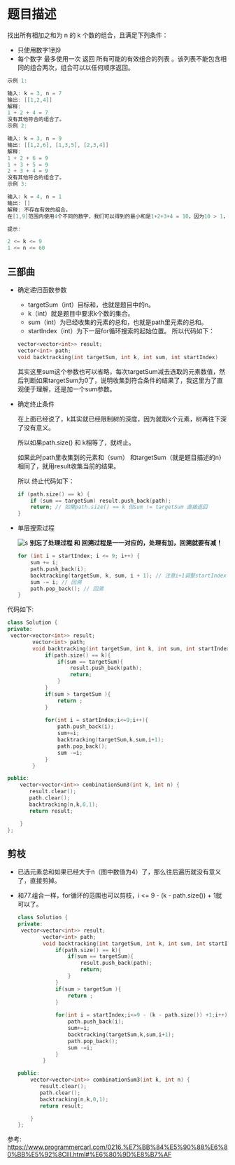 # 题目描述

找出所有相加之和为 n 的 k 个数的组合，且满足下列条件：

* 只使用数字1到9
* 每个数字 最多使用一次
返回 所有可能的有效组合的列表 。该列表不能包含相同的组合两次，组合可以以任何顺序返回。

``` cpp
示例 1:

输入: k = 3, n = 7
输出: [[1,2,4]]
解释:
1 + 2 + 4 = 7
没有其他符合的组合了。
示例 2:

输入: k = 3, n = 9
输出: [[1,2,6], [1,3,5], [2,3,4]]
解释:
1 + 2 + 6 = 9
1 + 3 + 5 = 9
2 + 3 + 4 = 9
没有其他符合的组合了。
示例 3:

输入: k = 4, n = 1
输出: []
解释: 不存在有效的组合。
在[1,9]范围内使用4个不同的数字，我们可以得到的最小和是1+2+3+4 = 10，因为10 > 1，没有有效的组合。

提示:

2 <= k <= 9
1 <= n <= 60
```

## 三部曲

* 确定递归函数参数

  * targetSum（int）目标和，也就是题目中的n。
  * k（int）就是题目中要求k个数的集合。
  * sum（int）为已经收集的元素的总和，也就是path里元素的总和。
  * startIndex（int）为下一层for循环搜索的起始位置。
  所以代码如下：

  ```cpp
  vector<vector<int>> result;
  vector<int> path;
  void backtracking(int targetSum, int k, int sum, int startIndex)
  ```

  其实这里sum这个参数也可以省略，每次targetSum减去选取的元素数值，然后判断如果targetSum为0了，说明收集到符合条件的结果了，我这里为了直观便于理解，还是加一个sum参数。

* 确定终止条件

  在上面已经说了，k其实就已经限制树的深度，因为就取k个元素，树再往下深了没有意义。

  所以如果path.size() 和 k相等了，就终止。

  如果此时path里收集到的元素和（sum） 和targetSum（就是题目描述的n）相同了，就用result收集当前的结果。

  所以 终止代码如下：

  ```cpp
  if (path.size() == k) {
      if (sum == targetSum) result.push_back(path);
      return; // 如果path.size() == k 但sum != targetSum 直接返回
  }
  ```

* 单层搜索过程

  ![s](https://code-thinking-1253855093.file.myqcloud.com/pics/20201123195717975-20230310113546003.png)
  **别忘了处理过程 和 回溯过程是一一对应的，处理有加，回溯就要有减！**

  ``` cpp
  for (int i = startIndex; i <= 9; i++) {
      sum += i;
      path.push_back(i);
      backtracking(targetSum, k, sum, i + 1); // 注意i+1调整startIndex
      sum -= i; // 回溯
      path.pop_back(); // 回溯
  }
  ```

代码如下:

```cpp
class Solution {
private:
 vector<vector<int>> result;
        vector<int> path;
        void backtracking(int targetSum, int k, int sum, int startIndex){
            if(path.size() == k){
                if(sum == targetSum){
                    result.push_back(path);
                    return;
                }
            }
            if(sum > targetSum ){
                return ;
            }
          
            for(int i = startIndex;i<=9;i++){
                path.push_back(i);
                sum+=i;
                backtracking(targetSum,k,sum,i+1);
                path.pop_back();
                sum -=i;
            }
        }

public:
    vector<vector<int>> combinationSum3(int k, int n) {
       result.clear();
       path.clear();
       backtracking(n,k,0,1);
       return result;

    }
};
```

## 剪枝

* 已选元素总和如果已经大于n（图中数值为4）了，那么往后遍历就没有意义了，直接剪掉。
* 和77.组合一样，for循环的范围也可以剪枝，i <= 9 - (k - path.size()) + 1就可以了。

  ``` cpp
  class Solution {
  private:
   vector<vector<int>> result;
          vector<int> path;
          void backtracking(int targetSum, int k, int sum, int startIndex){
              if(path.size() == k){
                  if(sum == targetSum){
                      result.push_back(path);
                      return;
                  }
              }
              if(sum > targetSum ){
                  return ;
              }
            
              for(int i = startIndex;i<=9 - (k - path.size()) +1;i++){
                  path.push_back(i);
                  sum+=i;
                  backtracking(targetSum,k,sum,i+1);
                  path.pop_back();
                  sum -=i;
              }
          }

  public:
      vector<vector<int>> combinationSum3(int k, int n) {
         result.clear();
         path.clear();
         backtracking(n,k,0,1);
         return result;

      }
  };
  ```

参考:
<https://www.programmercarl.com/0216.%E7%BB%84%E5%90%88%E6%80%BB%E5%92%8CIII.html#%E6%80%9D%E8%B7%AF>
